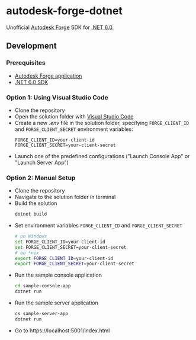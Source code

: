 # autodesk-forge-dotnet

Unofficial [Autodesk Forge](https://forge.autodesk.com) SDK for [.NET 6.0](https://devblogs.microsoft.com/dotnet/announcing-net-6-preview-3).

## Development

### Prerequisites

- [Autodesk Forge application](https://forge.autodesk.com/en/docs/oauth/v2/tutorials/create-app)
- [.NET 6.0 SDK](https://dotnet.microsoft.com/download/dotnet/6.0)

### Option 1: Using Visual Studio Code

- Clone the repository
- Open the solution folder with [Visual Studio Code](https://code.visualstudio.com)
- Create a new _.env_ file in the solution folder, specifying `FORGE_CLIENT_ID` and `FORGE_CLIENT_SECRET` environment variables:
    ```
    FORGE_CLIENT_ID=your-client-id
    FORGE_CLIENT_SECRET=your-client-secret
    ```
- Launch one of the predefined configurations ("Launch Console App" or "Launch Server App")

### Option 2: Manual Setup

- Clone the repository
- Navigate to the solution folder in terminal
- Build the solution
    ```bash
    dotnet build
    ```
- Set environment variables `FORGE_CLIENT_ID` and `FORGE_CLIENT_SECRET`
    ```bash
    # on Windows
    set FORGE_CLIENT_ID=your-client-id
    set FORGE_CLIENT_SECRET=your-client-secret
    # on *nix
    export FORGE_CLIENT_ID=your-client-id
    export FORGE_CLIENT_SECRET=your-client-secret
    ```
- Run the sample console application
    ```bash
    cd sample-console-app
    dotnet run
    ```
- Run the sample server application
    ```bash
    cs sample-server-app
    dotnet run
    ```
- Go to https://localhost:5001/index.html
